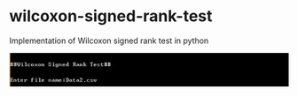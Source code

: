 # wilcoxon-signed-rank-test
Implementation of Wilcoxon signed rank test in python

![step_1.JPG](https://github.com/kulkarnisuraj92/wilcoxon-signed-rank-test/blob/master/images/step_1.JPG)
